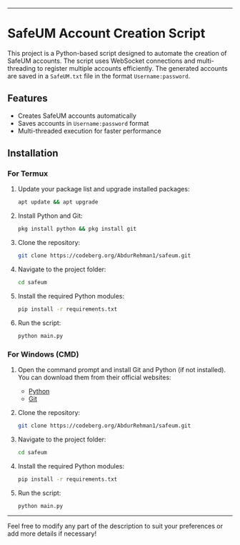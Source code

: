 
---

# SafeUM Account Creation Script

This project is a Python-based script designed to automate the creation of SafeUM accounts. The script uses WebSocket connections and multi-threading to register multiple accounts efficiently. The generated accounts are saved in a `SafeUM.txt` file in the format `Username:password`.

## Features
- Creates SafeUM accounts automatically
- Saves accounts in `Username:password` format
- Multi-threaded execution for faster performance

## Installation

### For Termux

1. Update your package list and upgrade installed packages:
   ```bash
   apt update && apt upgrade
   ```

2. Install Python and Git:
   ```bash
   pkg install python && pkg install git
   ```

3. Clone the repository:
   ```bash
   git clone https://codeberg.org/AbdurRehman1/safeum.git
   ```

4. Navigate to the project folder:
   ```bash
   cd safeum
   ```

5. Install the required Python modules:
   ```bash
   pip install -r requirements.txt
   ```

6. Run the script:
   ```bash
   python main.py
   ```

### For Windows (CMD)

1. Open the command prompt and install Git and Python (if not installed). You can download them from their official websites:
   - [Python](https://www.python.org/downloads/)
   - [Git](https://git-scm.com/)

2. Clone the repository:
   ```bash
   git clone https://codeberg.org/AbdurRehman1/safeum.git
   ```

3. Navigate to the project folder:
   ```bash
   cd safeum
   ```

4. Install the required Python modules:
   ```bash
   pip install -r requirements.txt
   ```

5. Run the script:
   ```bash
   python main.py
   ```

---

Feel free to modify any part of the description to suit your preferences or add more details if necessary!